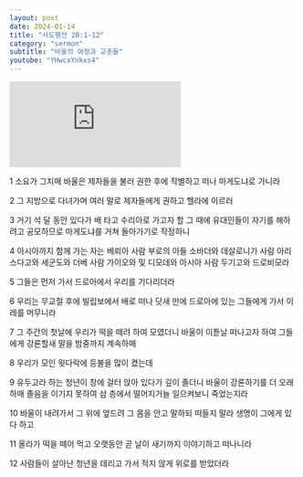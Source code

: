 ```yaml
---
layout: post
date: 2024-01-14
title: "사도행전 20:1-12"
category: "sermon"
subtitle: "바울의 여정과 교훈들"
youtube: "YHwcxYnkxs4"
---
```


<div class="youtube margin-large">
    <iframe src="https://www.youtube.com/embed/YHwcxYnkxs4" title="YouTube video player" frameborder="0" allow="accelerometer; autoplay; clipboard-write; encrypted-media; gyroscope; picture-in-picture; web-share" allowfullscreen></iframe>
</div>

1 소요가 그치매 바울은 제자들을 불러 권한 후에 작별하고 떠나 마게도냐로 가니라

2 그 지방으로 다녀가며 여러 말로 제자들에게 권하고 헬라에 이르러

3 거기 석 달 동안 있다가 배 타고 수리아로 가고자 할 그 때에 유대인들이 자기를 해하려고 공모하므로 마게도냐를 거쳐 돌아가기로 작정하니

4 아시아까지 함께 가는 자는 베뢰아 사람 부로의 아들 소바더와 데살로니가 사람 아리스다고와 세군도와 더베 사람 가이오와 및 디모데와 아시아 사람 두기고와 드로비모라

5 그들은 먼저 가서 드로아에서 우리를 기다리더라

6 우리는 무교절 후에 빌립보에서 배로 떠나 닷새 만에 드로아에 있는 그들에게 가서 이레를 머무니라

7 그 주간의 첫날에 우리가 떡을 떼려 하여 모였더니 바울이 이튿날 떠나고자 하여 그들에게 강론할새 말을 밤중까지 계속하매

8 우리가 모인 윗다락에 등불을 많이 켰는데

9 유두고라 하는 청년이 창에 걸터 앉아 있다가 깊이 졸더니 바울이 강론하기를 더 오래 하매 졸음을 이기지 못하여 삼 층에서 떨어지거늘 일으켜보니 죽었는지라

10 바울이 내려가서 그 위에 엎드려 그 몸을 안고 말하되 떠들지 말라 생명이 그에게 있다 하고

11 올라가 떡을 떼어 먹고 오랫동안 곧 날이 새기까지 이야기하고 떠나니라

12 사람들이 살아난 청년을 데리고 가서 적지 않게 위로를 받았더라


